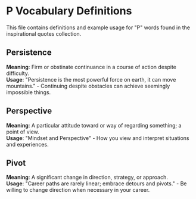 # P Vocabulary Definitions

This file contains definitions and example usage for "P" words found in the inspirational quotes collection.

## Persistence

**Meaning**: Firm or obstinate continuance in a course of action despite difficulty.  
**Usage**: "Persistence is the most powerful force on earth, it can move mountains." - Continuing despite obstacles can achieve seemingly impossible things.

## Perspective

**Meaning**: A particular attitude toward or way of regarding something; a point of view.  
**Usage**: "Mindset and Perspective" - How you view and interpret situations and experiences.

## Pivot

**Meaning**: A significant change in direction, strategy, or approach.  
**Usage**: "Career paths are rarely linear; embrace detours and pivots." - Be willing to change direction when necessary in your career.
